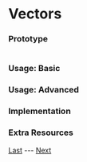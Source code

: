 # Vectors
### Prototype  
>```c++
>
>```
### Usage: Basic  


### Usage: Advanced  


### Implementation  


### Extra Resources  

[Last](https://www.github.com/Zomon333/SadBoat-Engine/tree/Linux-Refactor/docs/3-primitives/angles.md) --- [Next](https://www.github.com/Zomon333/SadBoat-Engine/tree/Linux-Refactor/docs/4-events/)